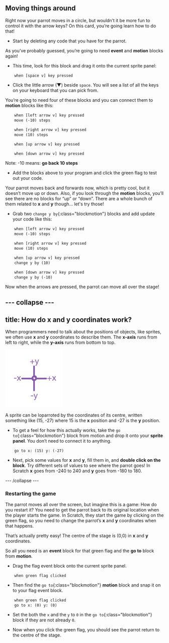 ## Moving things around

Right now your parrot moves in a circle, but wouldn’t it be more fun to control it with the arrow keys? On this card, you’re going learn how to do that!

+ Start by deleting any code that you have for the parrot.

As you’ve probably guessed, you’re going to need **event** and **motion** blocks again! 

+ This time, look for this block and drag it onto the current sprite panel:

```blocks
    when [space v] key pressed
```

+ Click the little arrow (▼) beside `space`. You will see a list of all the keys on your keyboard that you can pick from. 

You’re going to need four of these blocks and you can connect them to **motion** blocks like this: 

```blocks
    when [left arrow v] key pressed
    move (-10) steps
```

```blocks
    when [right arrow v] key pressed
    move (10) steps
```

```blocks
    when [up arrow v] key pressed
```

```blocks
    when [down arrow v] key pressed
```

Note: -10 means: **go back 10 steps**

+ Add the blocks above to your program and click the green flag to test out your code.

Your parrot moves back and forwards now, which is pretty cool, but it doesn’t move up or down. Also, if you look through the **motion** blocks, you’ll see there are no blocks for “up” or “down”. There are a whole bunch of them related to **x** and **y** though... let's try those!


+ Grab two `change y by`{:class="blockmotion"} blocks and add update your code like this: 

```blocks
    when [left arrow v] key pressed
    move (-10) steps
```

```blocks
    when [right arrow v] key pressed
    move (10) steps
```

```blocks
    when [up arrow v] key pressed
    change y by (10)
```

```blocks
    when [down arrow v] key pressed
    change y by (-10)
```

Now when the arrows are pressed, the parrot can move all over the stage!

--- collapse ---
---
title: How do x and y coordinates work?
---

When programmers need to talk about the positions of objects, like sprites, we often use **x** and **y** coordinates to describe them. The **x-axis** runs from left to right, while the **y-axis** runs from bottom to top. 

![](images/moving3.png)

A sprite can be loparroted by the coordinates of its centre, written something like (15, -27) where 15 is the **x** position and -27 is the **y** position.

+ To get a feel for how this actually works, take the `go to`{:class="blockmotion"} block from motion and drop it onto your **sprite panel**. You don’t need to connect it to anything. 

```blocks
    go to x: (15) y: (-27)
```

+ Next, pick some values for **x** and **y**, fill them in, and **double click on the block**. Try different sets of values to see where the parrot goes! In Scratch **x** goes from -240 to 240 and **y** goes from -180 to 180.

--- /collapse ---

### Restarting the game

The parrot moves all over the screen, but imagine this is a game: How do you restart it? You need to get the parrot back to its original location when the player starts the game. In Scratch, they start the game by clicking on the green flag, so you need to change the parrot’s **x** and **y** coordinates when that happens.

That’s actually pretty easy! The centre of the stage is (0,0) in **x** and **y** coordinates. 

So all you need is an **event** block for that green flag and the **go to** block from **motion**. 

+ Drag the flag event block onto the current sprite panel.

```blocks
    when green flag clicked
```

+ Then find the `go to`{:class="blockmotion"} **motion** block and snap it on to your flag event block.

```blocks
    when green flag clicked
    go to x: (0) y: (0)
```

+ Set the both the `x` and the `y` to `0` in the `go to`{:class="blockmotion"} block if they are not already `0`. 

+ Now when you click the green flag, you should see the parrot return to the centre of the stage.
